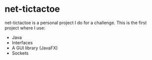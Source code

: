# net-tictactoe
net-tictactoe is a personal project I do for a challenge. This is the first project where I use:
* Java
* Interfaces
* A GUI library (JavaFX)
* Sockets
